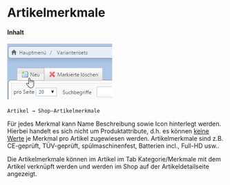 # Artikelmerkmale

#### Inhalt


![](bild29.png)

```Artikel → Shop-Artikelmerkmale```

Für jedes Merkmal kann Name Beschreibung sowie Icon hinterlegt werden. Hierbei handelt es sich nicht um Produktattribute, d.h. es können <u>keine Werte</u> je Merkmal pro Artikel zugewiesen werden. Artikelmerkmale sind z.B. CE-geprüft, TÜV-geprüft, spülmaschinenfest, Batterien incl., Full-HD usw..

Die Artikelmerkmale können im Artikel im Tab Kategorie/Merkmale mit dem Artikel verknüpft werden und werden im Shop auf der Artikeldetailseite angezeigt.


